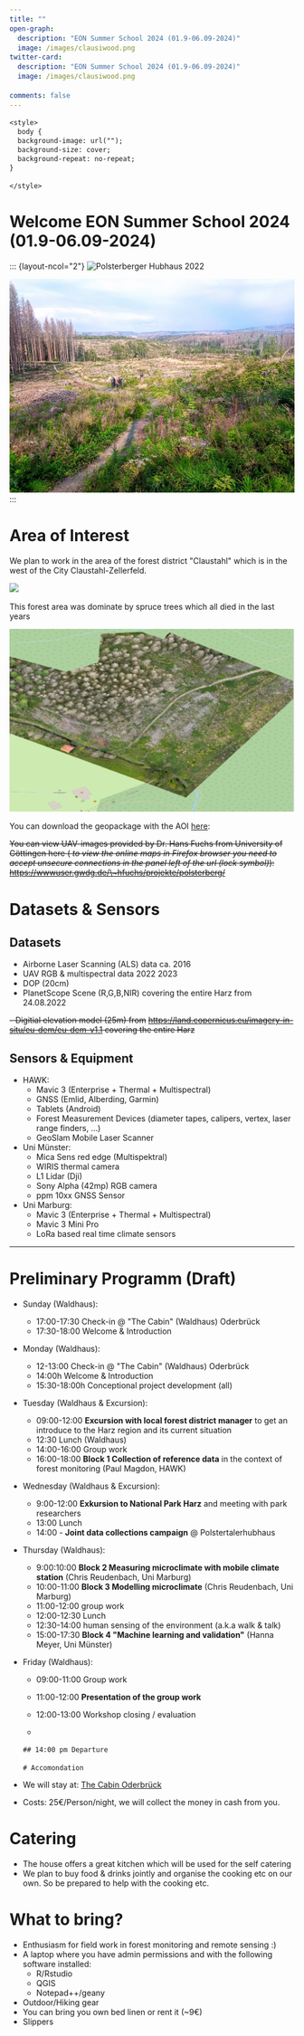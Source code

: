 ```yaml
---
title: ""
open-graph:
  description: "EON Summer School 2024 (01.9-06.09-2024)"
  image: /images/clausiwood.png
twitter-card:
  description: "EON Summer School 2024 (01.9-06.09-2024)"
  image: /images/clausiwood.png

comments: false
---
```


```{=html}
<style>
  body {
  background-image: url("");
  background-size: cover;
  background-repeat: no-repeat;
}
  
</style>
```
# Welcome EON Summer School 2024 (01.9-06.09-2024)

::: {layout-ncol="2"}
![Polsterberger Hubhaus 2022](/images/clausiwood.png)

![Polsterberger Hubhaus 2023](/images/2023.jpg)
:::

# Area of Interest

We plan to work in the area of the forest district "Claustahl" which is in the west of the City Claustahl-Zellerfeld.

![](https://pad.gwdg.de/uploads/632f2325-7a43-447e-8a23-1eb989b9218f.png)

This forest area was dominate by spruce trees which all died in the last years

![](/images/aoi.png)

You can download the geopackage with the AOI [here](https://cloud.hawk.de/index.php/s/yomQwefzLDwyTa6):

~~You can view UAV-images provided by Dr. Hans Fuchs from University of Göttingen here ( *to view the online maps in Firefox browser you need to accept unsecure connections in the panel left of the url (lock symbol)*):~~ ~~https://wwwuser.gwdg.de/\~hfuchs/projekte/polsterberg/~~

# Datasets & Sensors

## Datasets

-   Airborne Laser Scanning (ALS) data ca. 2016
-   UAV RGB & multispectral data 2022 2023
-   DOP (20cm)
-   PlanetScope Scene (R,G,B,NIR) covering the entire Harz from 24.08.2022 

~~- Digitial elevation model (25m) from~~ ~~https://land.copernicus.eu/imagery-in-situ/eu-dem/eu-dem-v1.1 covering the entire Harz~~

## Sensors & Equipment

-   HAWK:
    -   Mavic 3 (Enterprise + Thermal + Multispectral)
    -   GNSS (Emlid, Alberding, Garmin)
    -   Tablets (Android)
    -   Forest Measurement Devices (diameter tapes, calipers, vertex, laser range finders, ...)
    -   GeoSlam Mobile Laser Scanner
-   Uni Münster:
    -   Mica Sens red edge (Multispektral)
    -   WIRIS thermal camera
    -   L1 Lidar (Dji)
    -   Sony Alpha (42mp) RGB camera
    -   ppm 10xx GNSS Sensor
-   Uni Marburg:
    - Mavic 3 (Enterprise + Thermal + Multispectral) 
    - Mavic 3 Mini Pro
    - LoRa based real time climate sensors 

------------------------------------------------------------------------

# Preliminary Programm (Draft)

-   Sunday (Waldhaus):
    -   17:00-17:30 Check-in \@ "The Cabin" (Waldhaus) Oderbrück
    -   17:30-18:00 Welcome & Introduction
-   Monday (Waldhaus):
    -   12-13:00 Check-in \@ "The Cabin" (Waldhaus) Oderbrück
    -   14:00h Welcome & Introduction
    -   15:30-18:00h Conceptional project development (all)
-   Tuesday (Waldhaus & Excursion):
    -   09:00-12:00 **Excursion with local forest district manager** to get an introduce to the Harz region and its current situation
    -   12:30 Lunch (Waldhaus)
    -   14:00-16:00 Group work
    -   16:00-18:00 **Block 1 Collection of reference data** in the context of forest monitoring (Paul Magdon, HAWK)
-   Wednesday (Waldhaus & Excursion):
    -   9:00-12:00 **Exkursion to National Park Harz** and meeting with park researchers
    -   13:00 Lunch
    -   14:00 - **Joint data collections campaign** \@ Polstertalerhubhaus
-   Thursday (Waldhaus):
    -   9:00:10:00 **Block 2 Measuring microclimate with mobile climate station** (Chris Reudenbach, Uni Marburg)
    -   10:00-11:00 **Block 3 Modelling microclimate** (Chris Reudenbach, Uni Marburg)
    -   11:00-12:00 group work
    -   12:00-12:30 Lunch
    -   12:30-14:00 human sensing of the environment (a.k.a walk & talk)
    -   15:00-17:30 **Block 4 "Machine learning and validation"** (Hanna Meyer, Uni Münster)
-   Friday (Waldhaus):
    -   09:00-11:00 Group work

    -   11:00-12:00 **Presentation of the group work**

    -   12:00-13:00 Workshop closing / evaluation

    -   

        ## 14:00 pm Departure

        # Accomondation
-   We will stay at: [The Cabin Oderbrück](https://oderbrueck.de/uebernachten-2/the-cabin-oderbrueck)
-   Costs: 25€/Person/night, we will collect the money in cash from you.

# Catering

-   The house offers a great kitchen which will be used for the self catering
-   We plan to buy food & drinks jointly and organise the cooking etc on our own. So be prepared to help with the cooking etc.

# What to bring?

-   Enthusiasm for field work in forest monitoring and remote sensing :)
-   A laptop where you have admin permissions and with the following software installed:
    -   R/Rstudio
    -   QGIS
    -   Notepad++/geany
-   Outdoor/Hiking gear
-   You can bring you own bed linen or rent it (\~9€)
-   Slippers
